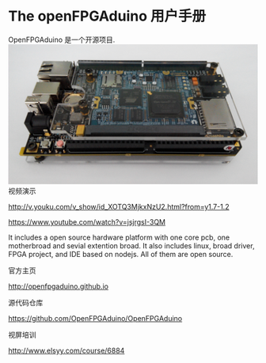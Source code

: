 # The openFPGAduino 用户手册

OpenFPGAduino 是一个开源项目.
![](main.jpg)
视频演示

http://v.youku.com/v_show/id_XOTQ3MjkxNzU2.html?from=y1.7-1.2

https://www.youtube.com/watch?v=jsjrgsI-3QM

It includes a open source hardware platform with one core pcb, one motherbroad and sevial extention broad.
It also includes linux, broad driver, FPGA project, and IDE based on nodejs.
All of them are open source.

官方主页

http://openfpgaduino.github.io

源代码仓库

https://github.com/OpenFPGAduino/OpenFPGAduino

视屏培训

http://www.elsyy.com/course/6884